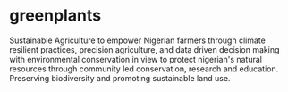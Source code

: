 # greenplants
Sustainable Agriculture to empower Nigerian farmers through climate resilient practices, precision agriculture, and data driven decision making with environmental conservation in view to protect nigerian's natural resources through community led conservation, research and education. Preserving biodiversity and promoting sustainable land use.
